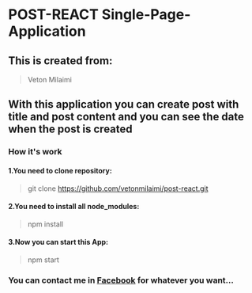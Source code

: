 # POST-REACT Single-Page-Application
## This is created from:
>Veton Milaimi 

## With this application you can create post with title and post content and you can see the date when the post is created
### How it's work
#### 1.You need to clone repository: 
>git clone https://github.com/vetonmilaimi/post-react.git
#### 2.You need to install all node_modules: 
>npm install
#### 3.Now you can start this App:
>npm start

### You can contact me in [Facebook](https://facebook.com/veton.milaimi.587/) for whatever you want...
